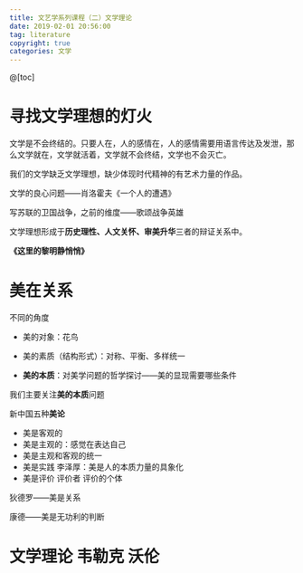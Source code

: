```yaml
---
title: 文艺学系列课程（二）文学理论
date: 2019-02-01 20:56:00
tag: literature
copyright: true
categories: 文学
---
```


@[toc]



# 寻找文学理想的灯火

文学是不会终结的。只要人在，人的感情在，人的感情需要用语言传达及发泄，那么文学就在，文学就活着，文学就不会终结，文学也不会灭亡。

我们的文学缺乏文学理想，缺少体现时代精神的有艺术力量的作品。

文学的良心问题——肖洛霍夫《一个人的遭遇》

写苏联的卫国战争，之前的维度——歌颂战争英雄

文学理想形成于**历史理性、人文关怀、审美升华**三者的辩证关系中。

**《这里的黎明静悄悄》**



# 美在关系

不同的角度

- 美的对象：花鸟

- 美的素质（结构形式）：对称、平衡、多样统一
- **美的本质**：对美学问题的哲学探讨——美的显现需要哪些条件

我们主要关注**美的本质**问题

新中国五种**美论**

- 美是客观的
- 美是主观的：感觉在表达自己
- 美是主观和客观的统一
- 美是实践 李泽厚：美是人的本质力量的具象化
- 美是评价 评价者 评价的个体

狄德罗——美是关系

康德——美是无功利的判断



# 文学理论 韦勒克 沃伦















